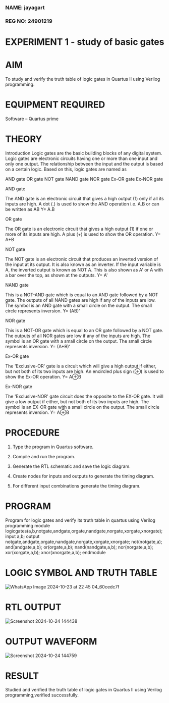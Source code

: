 ### NAME: jayagart
### REG NO: 24901219
# EXPERIMENT 1 - study of basic gates

# AIM

To study and verify the truth table of logic gates in Quartus II using Verilog programming.

# EQUIPMENT REQUIRED

Software – Quartus prime 

# THEORY

Introduction Logic gates are the basic building blocks of any digital system. Logic gates are electronic circuits having one or more than one input and only one output. The relationship between the input and the output is based on a certain logic. Based on this, logic gates are named as

AND gate OR gate NOT gate NAND gate NOR gate Ex-OR gate Ex-NOR gate

AND gate

The AND gate is an electronic circuit that gives a high output (1) only if all its inputs are high. A dot (.) is used to show the AND operation i.e. A.B or can be written as AB
Y= A.B

OR gate

The OR gate is an electronic circuit that gives a high output (1) if one or more of its inputs are high. A plus (+) is used to show the OR operation.
Y= A+B

NOT gate

The NOT gate is an electronic circuit that produces an inverted version of the input at its output. It is also known as an inverter. If the input variable is A, the inverted output is known as NOT A. This is also shown as A' or A with a bar over the top, as shown at the outputs.
Y= A'

NAND gate

This is a NOT-AND gate which is equal to an AND gate followed by a NOT gate. The outputs of all NAND gates are high if any of the inputs are low. The symbol is an AND gate with a small circle on the output. The small circle represents inversion.
Y= (AB)’

NOR gate

This is a NOT-OR gate which is equal to an OR gate followed by a NOT gate. The outputs of all NOR gates are low if any of the inputs are high. The symbol is an OR gate with a small circle on the output. The small circle represents inversion.
Y= (A+B)’

Ex-OR gate

The 'Exclusive-OR' gate is a circuit which will give a high output if either, but not both of its two inputs are high. An encircled plus sign (⊕) is used to show the Ex-OR operation.
Y= A⊕B

Ex-NOR gate

The 'Exclusive-NOR' gate circuit does the opposite to the EX-OR gate. It will give a low output if either, but not both of its two inputs are high. The symbol is an EX-OR gate with a small circle on the output. The small circle represents inversion.
Y= A⊕B

# PROCEDURE

1.	Type the program in Quartus software.

2.	Compile and run the program.

3.	Generate the RTL schematic and save the logic diagram.

4.	Create nodes for inputs and outputs to generate the timing diagram.

5.	For different input combinations generate the timing diagram.


# PROGRAM

 Program for logic gates and verify its truth table in quartus using Verilog programming
 module logicgates(a,b,notgate,andgate,orgate,nandgate,norgate,xorgate,xnorgate);
 input a,b;
 output notgate,andgate,orgate,nandgate,norgate,xorgate,xnorgate;
 not(notgate,a);
 and(andgate,a,b);
 or(orgate,a,b);
 nand(nandgate,a,b);
 nor(norgate,a,b);
 xor(xorgate,a,b);
 xnor(xnorgate,a,b);
 endmodule

 
 
# LOGIC SYMBOL AND TRUTH TABLE
![WhatsApp Image 2024-10-23 at 22 45 04_60cedc7f](https://github.com/user-attachments/assets/180dab2f-3d28-4f06-9f99-8bf07a464d53)


# RTL OUTPUT


![Screenshot 2024-10-24 144438](https://github.com/user-attachments/assets/917665ec-0f26-4072-a5a6-935b1022d164)




# OUTPUT WAVEFORM


![Screenshot 2024-10-24 144759](https://github.com/user-attachments/assets/cb82a4b5-590a-4d44-94be-fa978ec2e6e8)



# RESULT

 Studied and verified the truth table of logic gates in Quartus II using Verilog programming,verified successfully.



